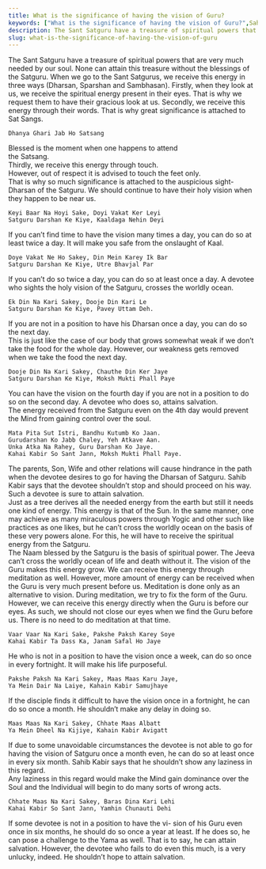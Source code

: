 ```yaml
---
title: What is the significance of having the vision of Guru?
keywords: ["What is the significance of having the vision of Guru?",Sahib Bandgi books,]
description: The Sant Satguru have a treasure of spiritual powers that are very much needed by our soul. None can attain this treasure without the blessings of the Satg
slug: what-is-the-significance-of-having-the-vision-of-guru
---
```


The Sant Satguru have a treasure of spiritual powers that are very much needed by our soul. None can attain this treasure without the blessings of the Satguru. When we go to the Sant Satgurus, we receive this energy in three ways (Dharsan, Sparshan and Sambhasan). Firstly, when they look at us, we receive the spiritual energy present in their eyes. That is why we request them to have their gracious look at us. Secondly, we receive this energy through their words. That is why great significance is attached to Sat Sangs.  
```text  
Dhanya Ghari Jab Ho Satsang  
```  
Blessed is the moment when one happens to attend  
the Satsang.  
Thirdly, we receive this energy through touch.  
However, out of respect it is advised to touch the feet only.  
That is why so much significance is attached to the auspicious sight-Dharsan of the Satguru. We should continue to have their holy vision when they happen to be near us.  
```text  
Keyi Baar Na Hoyi Sake, Doyi Vakat Ker Leyi  
Satguru Darshan Ke Kiye, Kaaldaga Nehin Deyi  
```  
If you can’t find time to have the vision many times a day, you can do so at least twice a day. It will make you safe from the onslaught of Kaal.  
```text  
Doye Vakat Ne Ho Sakey, Din Mein Karey Ik Bar  
Satguru Darshan Ke Kiye, Utre Bhavjal Par  
```  
If you can’t do so twice a day, you can do so at least once a day. A devotee who sights the holy vision of the Satguru, crosses the worldly ocean.  
```text  
Ek Din Na Kari Sakey, Dooje Din Kari Le  
Satguru Darshan Ke Kiye, Pavey Uttam Deh.  
```  
If you are not in a position to have his Dharsan once a day, you can do so the next day.  
This is just like the case of our body that grows somewhat weak if we don’t take the food for the whole day. However, our weakness gets removed when we take the food the next day.  
```text  
Dooje Din Na Kari Sakey, Chauthe Din Ker Jaye  
Satguru Darshan Ke Kiye, Moksh Mukti Phall Paye  
```  
You can have the vision on the fourth day if you are not in a position to do so on the second day. A devotee who does so, attains salvation.  
The energy received from the Satguru even on the 4th day would prevent the Mind from gaining control over the soul.  
```text  
Mata Pita Sut Istri, Bandhu Kutumb Ko Jaan.  
Gurudarshan Ko Jabb Chaley, Yeh Atkave Aan.  
Unka Atka Na Rahey, Guru Darshan Ko Jaye.  
Kahai Kabir So Sant Jann, Moksh Mukti Phall Paye.  
```  
The parents, Son, Wife and other relations will cause hindrance in the path when the devotee desires to go for having the Dharsan of Satguru. Sahib Kabir says that the devotee shouldn’t stop and should proceed on his way. Such a devotee is sure to attain salvation.  
Just as a tree derives all the needed energy from the earth but still it needs one kind of energy. This energy is that of the Sun. In the same manner, one may achieve as many miraculous powers through Yogic and other such like practices as one likes, but he can’t cross the worldly ocean on the basis of these very powers alone. For this, he will have to receive the spiritual energy from the Satguru.  
The Naam blessed by the Satguru is the basis of spiritual power. The Jeeva can’t cross the worldly ocean of life and death without it. The vision of the Guru makes this energy grow. We can receive this energy through meditation as well. However, more amount of energy can be received when the Guru is very much present before us. Meditation is done only as an alternative to vision. During meditation, we try to fix the form of the Guru. However, we can receive this energy directly when the Guru is before our eyes. As such, we should not close our eyes when we find the Guru before us. There is no need to do meditation at that time.  
```text  
Vaar Vaar Na Kari Sake, Pakshe Paksh Karey Soye  
Kahai Kabir Ta Dass Ka, Janam Safal Ho Jaye  
```  
He who is not in a position to have the vision once a week, can do so once in every fortnight. It will make his life purposeful.  
```text  
Pakshe Paksh Na Kari Sakey, Maas Maas Karu Jaye,  
Ya Mein Dair Na Laiye, Kahain Kabir Samujhaye  
```  
If the disciple finds it difficult to have the vision once in a fortnight, he can do so once a month. He shouldn’t make any delay in doing so.  
```text  
Maas Maas Na Kari Sakey, Chhate Maas Albatt  
Ya Mein Dheel Na Kijiye, Kahain Kabir Avigatt  
```  
If due to some unavoidable circumstances the devotee is not able to go for having the vision of Satguru once a month even, he can do so at least once in every six month. Sahib Kabir says that he shouldn’t show any laziness in this regard.  
Any laziness in this regard would make the Mind gain dominance over the Soul and the Individual will begin to do many sorts of wrong acts.  
```text  
Chhate Maas Na Kari Sakey, Baras Dina Kari Lehi  
Kahai Kabir So Sant Jann, Yamhin Chunauti Dehi  
```  
If some devotee is not in a position to have the vi- sion of his Guru even once in six months, he should do so once a year at least. If he does so, he can pose a challenge to the Yama as well. That is to say, he can attain salvation. However, the devotee who fails to do even this much, is a very unlucky, indeed. He shouldn’t hope to attain salvation.  



  